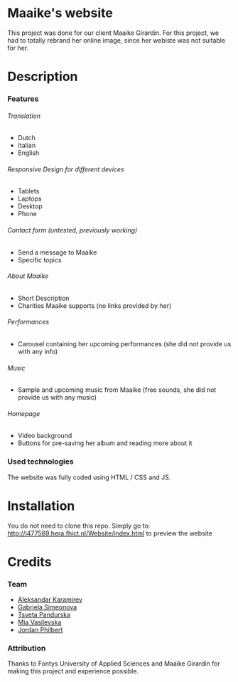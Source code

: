 # Maaike's website
This project was done for our client Maaike Girardin. For this project, we had to totally rebrand her online image, since her webiste was not suitable for her. 

# Description
### Features
###### Translation
* Dutch
* Italian
* English
###### Responsive Design for different devices
* Tablets
* Laptops
* Desktop
* Phone
###### Contact form (untested, previously working)
* Send a message to Maaike
* Specific topics
###### About Maaike
* Short Description
* Charities Maaike supports (no links provided by her)
###### Performances
* Carousel containing her upcoming performances (she did not provide us with any info)
###### Music
* Sample and upcoming music from Maaike (free sounds, she did not provide us with any music)
###### Homepage
* Video background
* Buttons for pre-saving her album and reading more about it
### Used technologies
The website was fully coded using HTML / CSS and JS. 
# Installation
You do not need to clone this repo. Simply go to: http://i477569.hera.fhict.nl/Website/index.html to preview the website
# Credits
### Team
* <a href="https://git.fhict.nl/I477568">Aleksandar Karamirev</a>
* <a href="https://git.fhict.nl/I477569">Gabriela Simeonova</a>
* <a href="https://git.fhict.nl/I478165">Tsveta Pandurska</a>
* <a href="https://git.fhict.nl/I478026">Mia Vasilevska</a>
* <a href="https://git.fhict.nl/I481132">Jordan Philbert</a>
### Attribution
Thanks to Fontys University of Applied Sciences and Maaike Girardin for making this project and experience possible. <br>
